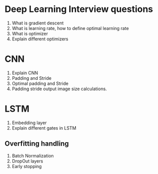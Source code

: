 # Deep Learning Interview questions

1. What is gradient descent
2. What is learning rate, how to define optimal learning rate
3. What is optimizer
4. Explain different optimizers

# CNN
1. Explain CNN
2. Padding and Stride
3. Optimal padding and Stride
4. Padding stride output image size calculations. 

# LSTM
1. Embedding layer
2. Explain different gates in LSTM


## Overfitting handling
1. Batch Normalization
2. DropOut layers
3. Early stopping
